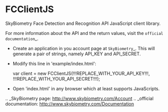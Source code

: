 FCClientJS
==========

SkyBiometry Face Detection and Recognition API JavaScript client library.

For more information about the API and the return values, visit the `official documentation`_.

+ Create an application in you account page at `SkyBiometry`_. This will generate a pair of strings, namely API_KEY and API_SECRET.
+ Modify this line in 'example/index.html':

    var client = new FCClientJS(!!!REPLACE_WITH_YOUR_API_KEY!!!, !!!REPLACE_WITH_YOUR_API_SECRET!!!);

+ Open 'index.html' in any browser which at least supports JavaScripts.

.. _SkyBiometry page: http://www.skybiometry.com/Account
.. _official documentation: http://www.skybiometry.com/Documentation

